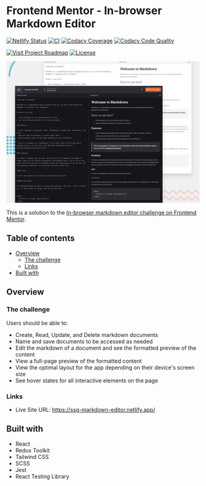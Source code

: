 # Frontend Mentor - In-browser Markdown Editor

[![Netlify Status](https://api.netlify.com/api/v1/badges/deb20313-15ec-470f-83b6-31e57f7f50cd/deploy-status)](https://app.netlify.com/sites/ssg-markdown-editor/deploys)
[![CI](https://img.shields.io/github/actions/workflow/status/sumanjitsg/markdown-editor/ci-pr.yml?style=flat&logo=github&label=CI)](https://github.com/sumanjitsg/markdown-editor/actions/workflows/ci-pr.yml)
[![Codacy Coverage](https://app.codacy.com/project/badge/Coverage/122e56c20f2b473bb7e32b65e1dbe129)](https://app.codacy.com/gh/sumanjitsg/markdown-editor/dashboard?utm_source=gh&utm_medium=referral&utm_content=&utm_campaign=Badge_coverage)
[![Codacy Code Quality](https://app.codacy.com/project/badge/Grade/122e56c20f2b473bb7e32b65e1dbe129)](https://app.codacy.com/gh/sumanjitsg/markdown-editor/dashboard?utm_source=gh&utm_medium=referral&utm_content=&utm_campaign=Badge_grade)

[![Visit Project Roadmap](https://img.shields.io/badge/Project%20Roadmap-blue?style=flat&label=Visit&color=4285F4)](https://github.com/users/sumanjitsg/projects/1)
[![License](https://img.shields.io/github/license/sumanjitsg/markdown-editor?color=ED8B00&style=flat&label=License)](https://github.com/sumanjitsg/markdown-editor/blob/main/LICENSE)

![Design preview for the In-browser markdown editor coding challenge](./design/preview.jpg)

This is a solution to the [In-browser markdown editor challenge on Frontend Mentor](https://www.frontendmentor.io/challenges/inbrowser-markdown-editor-r16TrrQX9).

## Table of contents

-   [Overview](#overview)
    -   [The challenge](#the-challenge)
    -   [Links](#links)
-   [Built with](#built-with)

## Overview

### The challenge

Users should be able to:

-   Create, Read, Update, and Delete markdown documents
-   Name and save documents to be accessed as needed
-   Edit the markdown of a document and see the formatted preview of the content
-   View a full-page preview of the formatted content
-   View the optimal layout for the app depending on their device's screen size
-   See hover states for all interactive elements on the page

### Links

-   Live Site URL: https://ssg-markdown-editor.netlify.app/

## Built with

-   React
-   Redux Toolkit
-   Tailwind CSS
-   SCSS
-   Jest
-   React Testing Library
